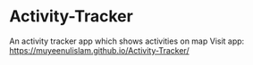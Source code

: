 # Activity-Tracker
An activity tracker app which shows activities on map
Visit app: https://muyeenulislam.github.io/Activity-Tracker/
